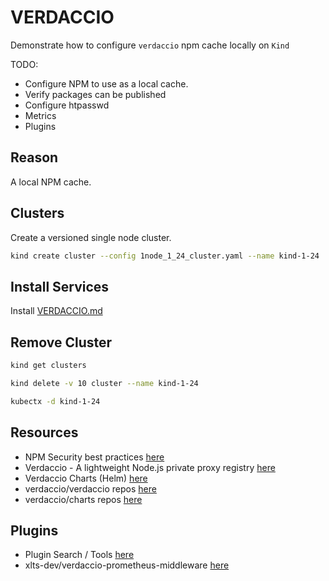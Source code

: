 # VERDACCIO

Demonstrate how to configure `verdaccio` npm cache locally on `Kind`  

TODO:

* Configure NPM to use as a local cache.
* Verify packages can be published
* Configure htpasswd
* Metrics
* Plugins

## Reason

A local NPM cache.  

## Clusters

Create a versioned single node cluster.  

```sh
kind create cluster --config 1node_1_24_cluster.yaml --name kind-1-24
```

## Install Services

Install [VERDACCIO.md](./VERDACCIO.md)  

## Remove Cluster

```sh
kind get clusters   

kind delete -v 10 cluster --name kind-1-24

kubectx -d kind-1-24
```

## Resources

* NPM Security best practices [here](https://cheatsheetseries.owasp.org/cheatsheets/NPM_Security_Cheat_Sheet.html)  
* Verdaccio - A lightweight Node.js private proxy registry [here](https://verdaccio.org/)
* Verdaccio Charts (Helm) [here](https://charts.verdaccio.org/)
* verdaccio/verdaccio repos [here](https://github.com/verdaccio/verdaccio)
* verdaccio/charts repos [here](https://github.com/verdaccio/charts)

## Plugins

* Plugin Search / Tools [here](https://verdaccio.org/dev/plugins-search/)
* xlts-dev/verdaccio-prometheus-middleware [here](https://github.com/xlts-dev/verdaccio-prometheus-middleware)  
